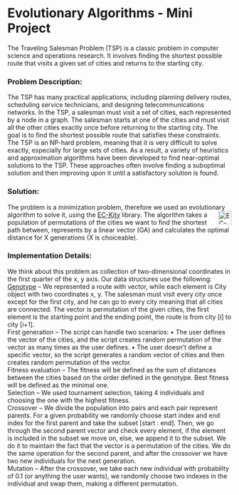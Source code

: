 
<html>
 <body>
   <h1>Evolutionary Algorithms - Mini Project</h1>
   The Traveling Salesman Problem (TSP) is a classic problem in computer science and operations research.
   It involves finding the shortest possible route that visits a given set of cities and returns to the starting city.

   <h3>Problem Description:</h3>

   The TSP has many practical applications, including planning delivery routes, scheduling service technicians, and designing telecommunications networks.
   In the TSP, a salesman must visit a set of cities, each represented by a node in a graph.
   The salesman starts at one of the cities and must visit all the other cities exactly once before returning to the starting city.
   The goal is to find the shortest possible route that satisfies these constraints.
   The TSP is an NP-hard problem, meaning that it is very difficult to solve exactly, especially for large sets of cities.
   As a result, a variety of heuristics and approximation algorithms have been developed to find near-optimal solutions to the TSP.
   These approaches often involve finding a suboptimal solution and then improving upon it until a satisfactory solution is found.

   <h3>Solution:</h3>
   The problem is a minimization problem, therefore we used an evolutionary algorithm to solve it,
   using the <a href="https://github.com/EC-KitY/EC-KitY">EC-Kity</a> <img src="https://avatars.githubusercontent.com/u/95233107?s=200&v=4" alt="EC-Kity"        width="30" height="30" align="right"> library.
   The algorithm takes a population of permutations of the cities we want to find the shortest path between, represents by a linear vector (GA) and calculates    the optimal distance for X generations (X is choiceable).

   <h3>Implementation Details:</h3>
   <p>
   We think about this problem as collection of two-dimensional coordinates in the first quarter of the x, y axis. Our data structures use the following:<br>
   <u>Genotype</u> – We represented a route with vector, while each element is City object with two coordinates x, y.  The salesman must visit every city once    except for the first city, and he can go to every city meaning that all cities are connected. 
   The vector is permutation of the given cities, the first element is the starting point and the ending point, the route is from city [i] to city [i+1].<br>
   First generation – The script can handle two scenarios:
   •	The user defines the vector of the cities, and the script creates random permutation of the vector as many times as the user defines.
   •	The user doesn’t define a specific vector, so the script generates a random vector of cities and then creates random permutation of the vector.<br>
   Fitness evaluation – The fitness will be defined as the sum of distances between the cities based on the order defined in the genotype. Best fitness will      be defined as the minimal one.<br>
   Selection – We used tournament selection, taking 4 individuals and choosing the one with the highest fitness.<br>
   Crossover – We divide the population into pairs and each pair represent parents. 
   For a given probability we randomly choose start index and end index for the first parent and take the subset [start : end]. 
   Then, we go through the second parent vector and check every element, if the element is included in the subset we move on, else, we append it to the          subset. 
   We do it to maintain the fact that the vector is a permutation of the cities.
   We do the same operation for the second parent, and after the crossover we have two new individuals for the next generation.<br>
   Mutation – After the crossover, we take each new individual with probability of 0.1 (or anything the user wants), we randomly choose two indexes in the        individual and swap them, making a different permutation.
    </p>
  </body>
 
 </html> 


